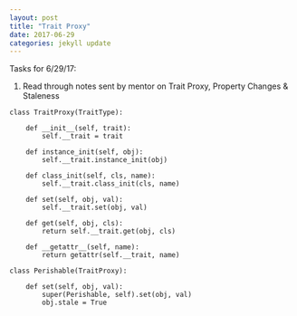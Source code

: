 ```yaml
---
layout: post
title: "Trait Proxy"
date: 2017-06-29
categories: jekyll update
---
```


Tasks for 6/29/17:
1. Read through notes sent by mentor on Trait Proxy, Property Changes & Staleness

~~~
class TraitProxy(TraitType):

    def __init__(self, trait):
        self.__trait = trait

    def instance_init(self, obj):
        self.__trait.instance_init(obj)

    def class_init(self, cls, name):
        self.__trait.class_init(cls, name)

    def set(self, obj, val):
        self.__trait.set(obj, val)

    def get(self, obj, cls):
        return self.__trait.get(obj, cls)

    def __getattr__(self, name):
        return getattr(self.__trait, name)
~~~


~~~
class Perishable(TraitProxy):

    def set(self, obj, val):
        super(Perishable, self).set(obj, val)
        obj.stale = True
~~~
